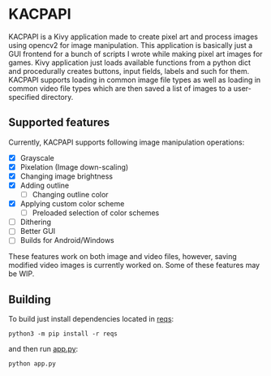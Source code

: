 # KACPAPI
KACPAPI is a Kivy application made to create pixel art and process images using opencv2 for image manipulation. This application is basically just a GUI frontend for a bunch of scripts I wrote while making pixel art images for games. Kivy application just loads available functions from a python dict and procedurally creates buttons, input fields, labels and such for them. KACPAPI supports loading in common image file types as well as loading in common video file types which are then saved a list of images to a user-specified directory. 
## Supported features
Currently, KACPAPI supports following image manipulation operations:
 - [x] Grayscale
 - [x] Pixelation (Image down-scaling)
 - [x] Changing image brightness
 - [x] Adding outline
	 - [ ] Changing outline color
 - [x] Applying custom color scheme
	 - [ ] Preloaded selection of color schemes 
 - [ ] Dithering
 - [ ] Better GUI
 - [ ] Builds for Android/Windows

These features work on both image and video files, however, saving modified video images is currently worked on. Some of these features may be WIP.
## Building
To build just install dependencies located in [reqs](reqs):

    python3 -m pip install -r reqs

and then run [app.py](app.py):

    python app.py
